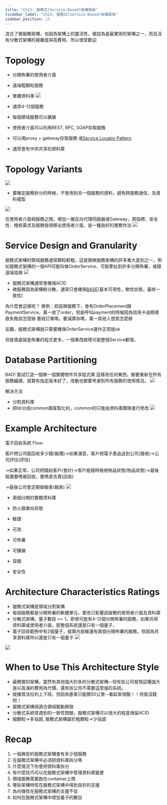 ```yaml
---
title: "Ch13: 服務式(Service-Based)架構風格"
tsidebar_label: "Ch13: 服務式(Service-Based)架構風格"
sidebar_position: 13
---
```


混合了微服務架構，也因為架構上的靈活性，被認為是最實用的架構之一，而且沒有分散式架構的複雜度與高費用，所以很受歡迎
# Topology
* 分開佈署的使用者介面
* 遠端粗顆粒服務
* 單體資料庫
![](./ch13/fig_13-1.png)

* 通常4-12個服務
* 每個領域服務可以擴展
* 使用者介面可以利用REST, RPC, SOAP存取服務
* 可以用proxy + gateway存取服務 或[Service Locator Pattern](https://en.wikipedia.org/wiki/Service_locator_pattern)
* 通常會有中央共享的資料庫

# Topology Variants
![](./ch13/fig_13-2.png)
* 要確定服務拆分的時候，不會用到另一個服務的資料，避免跨服務通信，及資料複製

![](./ch13/fig_13-3.png)


在使用者介面與服務之間，增加一層反向代理伺服器或Gateway，將指標、安全性、稽核需求及服務發現移出使用者介面，是一種良好的實務作法
![](./ch13/fig_13-4.png)

# Service Design and Granularity

服務式架構的領域服務通常顆粒較粗，這是跟微服務架構的許多重大差別之一，例如服務式架構的一個API可能叫做OrderService，可能牽扯到許多分開佈署，或跟遠端協做
![](./ch13/fig_13-5.png)
* 服務式架構通常會確保ACID
* 微服務因為架構較分散，通常只會確保[BASE](https://en.wikipedia.org/wiki/Eventual_consistency)(基本可用性，軟性狀態，最終一致性)

為什麼會這樣呢？
舉例：假設微服務下，會有OrderPlacement跟PaymentService，萬一收了order，但是呼叫payment的時候因為信用卡過期導致失敗該怎麼辦
要收訂單嗎，要減庫存嗎，萬一其他人想買怎麼辦

反觀，服務式架構就只需要確保OrderService運作正常就ok

但是壞處就是佈署的程式更多，一個東西故障可能整個Service都壞。

# Database Partitioning
BAD! 嘗試打造一個單一個實體物件共享程式庫
這樣改任何東西，都要重新在所有服務編譯，就算有指定版本好了，改動也都要考慮到所有服務的使用情況。
![](./ch13/fig_13-6.png)

解決方法
* 分割資料庫
* 把lib分成common跟客製化的，common的只能由資料庫團隊進行修改
![](./ch13/fig_13-7.png)

# Example Architecture
電子回收系統 Flow:

客戶問公司能回收多少錢(報價)->如果滿意，客戶把電子產品送到公司(接收)->公司評估(評估)

->如果正常，公司把錢給客戶(會計)->客戶能隨時檢視物品狀態(物品狀態)->最後裝置要嗎被回收，要嗎拿去賣(回收)


->最後公司會定期做報表(報表)
![](./ch13/fig_13-8.png)
* 兩個分開的實體資料庫
* 防火牆單向存取

* 敏捷
* 可測
* 可佈署
* 可擴展
* 容錯
* 安全性

# Architecture Characteristics Ratings
* 服務式架構是領域分割架構
* 每個服務都是分開佈署的軟體單元，更改只影響該服務的使用者介面及資料庫
* 分散式架構，量子數目 >= 1，即使可能有4-12個分開佈署的服務，如果共用資料庫或使用者介面，那整個系統還是只有一個量子，
* 電子回收範例中有2個量子，就算內部維運有兩個分開佈署的服務，但因為共享資料庫所以還是只有一個量子
![](./ch13/fig_13-9.png)

![](./ch13/fig_13-10.png)

# When to Use This Architecture Style
* 最務實的架構，當然有其他強大的多的分散式架構--但有些公司發現這種強大是以高漲的費用為代價，還有些公司不需要這麼強的系統。
* 就像買法拉利上下班，但因為塞車只能開50公里--看起來很酷！！但我沒錢阿！
* 服務式架構很適合領域驅動開發
* 分散式系統常遇到的一致性問題，服務式架構可以很大的程度保留ACID
* 細顆粒->多協調, 服務式架構屬於粗顆粒->少協調

# Recap
1. 一個典型的服務式架構會有多少個服務
2. 在服務式架構中必須把資料庫拆分嗎
3. 什麼情況下你會把資料庫拆分
4. 有什麼技巧可以在服務式架構中管理資料庫變更
5. 領域服務需要跑在container上嗎
6. 哪些架構特性在服務式架構中得到良好的支援
7. 為何彈性在服務式架構的支援不佳
8. 如何在服務式架構中增加量子的數目